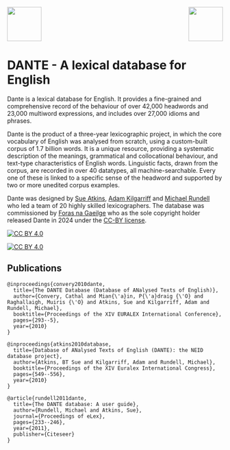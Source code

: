 [<img src="https://www.forasnagaeilge.ie/wp-content/uploads/2020/06/Logo.svg" height="80">](https://www.forasnagaeilge.ie)
[<img src="https://www.lexicalcomputing.com/wp-content/uploads/2018/03/lc_logo-300x119.png" height="80" align="right">](https://www.lexicalcomputing.com)

DANTE - A lexical database for English
==============================

Dante is a lexical database for English. It provides a fine-grained and comprehensive record of the behaviour of over 42,000 headwords and 23,000 multiword expressions, and includes over 27,000 idioms and phrases.

Dante is the product of a three-year lexicographic project, in which the core vocabulary of English was analysed from scratch, using a custom-built corpus of 1.7 billion words. It is a unique resource, providing a systematic description of the meanings, grammatical and collocational behaviour, and text-type characteristics of English words. Linguistic facts, drawn from the corpus, are recorded in over 40 datatypes, all machine-searchable. Every one of these is linked to a specific sense of the headword and supported by two or more unedited corpus examples.

Dante was designed by [Sue Atkins](https://en.wikipedia.org/wiki/Beryl_Atkins), [Adam Kilgarriff](https://kilgarriff.co.uk/) and [Michael Rundell](https://michaelrundell.com) who led a team of 20 highly skilled lexicographers. The database was commissioned by [Foras na Gaeilge](https://www.forasnagaeilge.ie/) who as the sole copyright holder released Dante in 2024 under the [CC-BY license][cc-by].

[![CC BY 4.0][cc-by-shield]][cc-by]

[![CC BY 4.0][cc-by-image]][cc-by]

[cc-by]: https://creativecommons.org/licenses/by/4.0/
[cc-by-image]: https://i.creativecommons.org/l/by/4.0/88x31.png
[cc-by-shield]: https://img.shields.io/badge/License-CC%20BY%204.0-lightgrey.svg

Publications
------------

```
@inproceedings{convery2010dante,
  title={The DANTE Database (Database of ANalysed Texts of English)},
  author={Convery, Cathal and Mian{\'a}in, P{\'a}draig {\'O} and Raghallaigh, Muiris {\'O} and Atkins, Sue and Kilgarriff, Adam and Rundell, Michael},
  booktitle={Proceedings of the XIV EURALEX International Conference},
  pages={293--5},
  year={2010}
}

@inproceedings{atkins2010database,
  title={Database of ANalysed Texts of English (DANTE): the NEID database project},
  author={Atkins, BT Sue and Kilgarriff, Adam and Rundell, Michael},
  booktitle={Proceedings of the XIV Euralex International Congress},
  pages={549--556},
  year={2010}
}

@article{rundell2011dante,
  title={The DANTE database: A user guide},
  author={Rundell, Michael and Atkins, Sue},
  journal={Proceedings of eLex},
  pages={233--246},
  year={2011},
  publisher={Citeseer}
}
```
